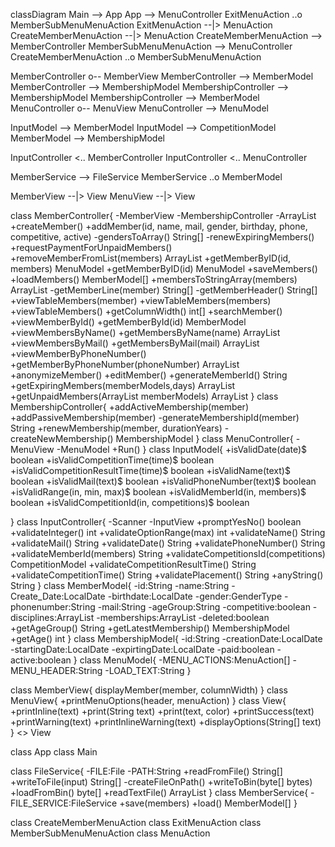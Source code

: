 classDiagram
Main --> App
App --> MenuController
ExitMenuAction ..o MemberSubMenuMenuAction
ExitMenuAction --|> MenuAction
CreateMemberMenuAction --|> MenuAction
CreateMemberMenuAction --> MemberController
MemberSubMenuMenuAction --> MenuController
CreateMemberMenuAction ..o MemberSubMenuMenuAction



MemberController o-- MemberView
MemberController --> MemberModel
MemberController --> MembershipModel
MembershipController --> MembershipModel
MembershipController --> MemberModel
MenuController o-- MenuView
MenuController --> MenuModel

InputModel --> MemberModel
InputModel --> CompetitionModel
MemberModel --> MembershipModel




InputController <.. MemberController
InputController <.. MenuController

MemberService --> FileService
MemberService ..o MemberModel


MemberView --|> View
MenuView --|> View

class MemberController{
    -MemberView
    -MembershipController
    -ArrayList<MemberModel>
    +createMember()
    +addMember(id, name, mail, gender, birthday, phone, competitive, active)
    -gendersToArray() String[]
    -renewExpiringMembers()
    +requestPaymentForUnpaidMembers()
    +removeMemberFromList(members) ArrayList<MemberModel>
    +getMemberByID(id, members) MenuModel
    +getMemberByID(id) MenuModel
    +saveMembers()
    +loadMembers() MemberModel[]
    +membersToStringArray(members) ArrayList<MemberModel>
    -getMemberLine(member) String[]
    -getMemberHeader() String[]
    +viewTableMembers(member)
    +viewTableMembers(members)
    +viewTableMembers()
    +getColumnWidth() int[]
    +searchMember()
    +viewMemberById()
    +getMemberById(id) MemberModel
    +viewMembersByName()
    +getMembersByName(name) ArrayList<MemberModel>
    +viewMembersByMail()
    +getMembersByMail(mail) ArrayList<MemberModel>
    +viewMemberByPhoneNumber()
    +getMemberByPhoneNumber(phoneNumber) ArrayList<MemberModel>
    +anonymizeMember()
    +editMember()
    +generateMemberId() String
    +getExpiringMembers(memberModels,days) ArrayList<MemberModel>
    +getUnpaidMembers(ArrayList<MemberModel> memberModels) ArrayList<MemberModel>
}
class MembershipController{
  +addActiveMembership(member)
  +addPassiveMembership(member)
  -generateMembershipId(member) String
  +renewMembership(member, durationYears)
  -createNewMembership() MembershipModel
}
class MenuController{
    -MenuView
    -MenuModel
    +Run()
}
class InputModel{
  +isValidDate(date)$ boolean
  +isValidCompetitionTime(time)$ boolean
  +isValidCompetitionResultTime(time)$ boolean
  +isValidName(text)$ boolean
  +isValidMail(text)$ boolean
  +isValidPhoneNumber(text)$ boolean
  +isValidRange(in, min, max)$ boolean
  +isValidMemberId(in, members)$ boolean
  +isValidCompetitionId(in, competitions)$ boolean

}
class InputController{
    -Scanner
    -InputView
    +promptYesNo() boolean
    +validateInteger() int
    +validateOptionRange(max) int
    +validateName() String
    +validateMail() String
    +validateDate() String
    +validatePhoneNumber() String
    +validateMemberId(members) String
    +validateCompetitionsId(competitions) CompetitionModel
    +validateCompetitionResultTime() String
    +validateCompetitionTime() String
    +validatePlacement() String
    +anyString() String
}
class MemberModel{
    -id:String
    -name:String
    -Create_Date:LocalDate
    -birthdate:LocalDate
    -gender:GenderType
    -phonenumber:String
    -mail:String
    -ageGroup:String
    -competitive:boolean
    -disciplines:ArrayList<DisciplineModel>
    -memberships:ArrayList<MembershipModel>
    -deleted:boolean
    +getAgeGroup() String
    +getLatestMembership() MembershipModel
    +getAge() int
}
class MembershipModel{
    -id:String
    -creationDate:LocalDate
    -startingDate:LocalDate
    -expirtingDate:LocalDate
    -paid:boolean
    -active:boolean
}
class MenuModel{
    -MENU_ACTIONS:MenuAction[]
    -MENU_HEADER:String
    -LOAD_TEXT:String
}


class MemberView{
  displayMember(member, columnWidth)
}
class MenuView{
  +printMenuOptions(header, menuAction)
}
class View{
  +printInline(text)
  +print(String text)
  +print(text, color)
  +printSuccess(text)
  +printWarning(text)
  +printInlineWarning(text)
  +displayOptions(String[] text)
}
<<abstract>> View

class App
class Main


class FileService{
    -FILE:File
    -PATH:String
    +readFromFile() String[]
    +writeToFile(input) String[]
    -createFileOnPath()
    +writeToBin(byte[] bytes)
    +loadFromBin() byte[]
    +readTextFile() ArrayList<String>
}
class MemberService{
    -FILE_SERVICE:FileService
    +save(members)
    +load() MemberModel[]
}


class CreateMemberMenuAction
class ExitMenuAction
class MemberSubMenuMenuAction
class MenuAction
